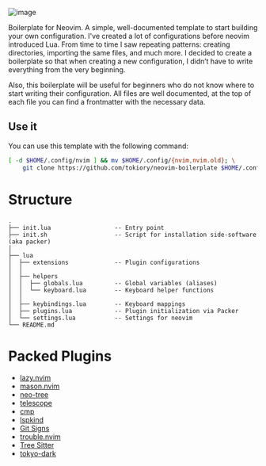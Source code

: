 ![image](https://user-images.githubusercontent.com/101672047/235722220-dbf567c4-4e8f-4bb1-8f9a-1d6a221cda33.png)

Boilerplate for Neovim. A simple, well-documented template to start building your own configuration. I've created a lot of configurations before neovim introduced Lua. From time to time I saw repeating patterns: creating directories, importing the same files, and much more. I decided to create a boilerplate so that when creating a new configuration, I didn’t have to write everything from the very beginning.

Also, this boilerplate will be useful for beginners who do not know where to start writing their configuration. All files are well documented, at the top of each file you can find a frontmatter with the necessary data.

## Use it
You can use this template with the following command:

```bash
[ -d $HOME/.config/nvim ] && mv $HOME/.config/{nvim,nvim.old}; \
    git clone https://github.com/tokiory/neovim-boilerplate $HOME/.config/nvim
```

# Structure

```
.
├── init.lua                  -- Entry point
├── init.sh                   -- Script for installation side-software (aka packer)
│
├── lua
│  ├── extensions             -- Plugin configurations
│  │
│  ├── helpers
│  │  ├── globals.lua         -- Global variables (aliases)
│  │  └── keyboard.lua        -- Keyboard helper functions
│  │
│  ├── keybindings.lua        -- Keyboard mappings
│  ├── plugins.lua            -- Plugin initialization via Packer
│  └── settings.lua           -- Settings for neovim
└── README.md
```

# Packed Plugins

- [lazy.nvim](https://github.com/folke/lazy.nvim)
- [mason.nvim](https://github.com/williamboman/mason.nvim)
- [neo-tree](https://github.com/nvim-tree/nvim-tree.lua)
- [telescope](https://github.com/nvim-telescope/telescope.nvim)
- [cmp](https://github.com/hrsh7th/nvim-cmp)
- [lspkind](https://github.com/onsails/lspkind.nvim)
- [Git Signs](https://github.com/lewis6991/gitsigns.nvim)
- [trouble.nvim](https://github.com/folke/trouble.nvim)
- [Tree Sitter](https://github.com/tree-sitter/tree-sitter)
- [tokyo-dark](https://github.com/tiagovla/tokyodark.nvim)

